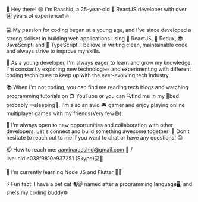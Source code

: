 👋 Hey there! 😄 I'm Raashid, a 25-year-old 🚀 ReactJS developer with over 4️⃣ years of experience! 🔥

💻 My passion for coding began at a young age, and I've since developed a strong skillset in building web applications using 📐 ReactJS, 🔗 Redux, 😎 JavaScript, and 🔢 TypeScript. I believe in writing clean, maintainable code and always strive to improve my skills.

🌱 As a young developer, I'm always eager to learn and grow my knowledge. I'm constantly exploring new technologies and experimenting with different coding techniques to keep up with the ever-evolving tech industry.

📚 When I'm not coding, you can find me reading tech blogs and watching programming tutorials on 📺 YouTube or you can 🔍find me in my 🛌bed probably 💤sleeping🤣. I'm also an avid 🎮 gamer and enjoy playing online multiplayer games with my friends(Very few😅).

🤝 I'm always open to new opportunities and collaboration with other developers. Let's connect and build something awesome together! 🚀 Don't hesitate to reach out to me if you want to chat or have any questions! 😊

📫 How to reach me: aaminaraashid@gmail.com 📩 / live:.cid.e038f9810e937251 (Skype)💻💬

🌱 I’m currently learning Node JS and Flutter 🚪🔧

⚡ Fun fact: I have a pet cat 🐈😺 named after a programming language🖥️, and she's my coding buddy☸️
